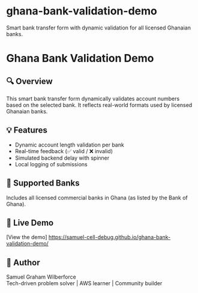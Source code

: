 # ghana-bank-validation-demo
Smart bank transfer form with dynamic validation for all licensed Ghanaian banks.
# Ghana Bank Validation Demo

## 🔍 Overview
This smart bank transfer form dynamically validates account numbers based on the selected bank. It reflects real-world formats used by licensed Ghanaian banks.

## 💡 Features
- Dynamic account length validation per bank
- Real-time feedback (✅ valid / ❌ invalid)
- Simulated backend delay with spinner
- Local logging of submissions

## 🏦 Supported Banks
Includes all licensed commercial banks in Ghana (as listed by the Bank of Ghana).

## 🚀 Live Demo
[View the demo] https://samuel-cell-debug.github.io/ghana-bank-validation-demo/

## 👤 Author
Samuel Graham Wilberforce  
Tech-driven problem solver | AWS learner | Community builder
